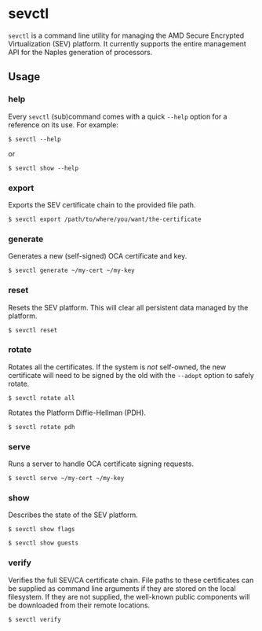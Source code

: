 # sevctl

`sevctl` is a command line utility for managing the AMD Secure Encrypted Virtualization (SEV) platform.
It currently supports the entire management API for the Naples generation of processors.

## Usage

### help

Every `sevctl` (sub)command comes with a quick `--help` option for a reference on its use. For example:

```
$ sevctl --help
```

or

```
$ sevctl show --help
```

### export

Exports the SEV certificate chain to the provided file path.

```
$ sevctl export /path/to/where/you/want/the-certificate
```

### generate

Generates a new (self-signed) OCA certificate and key.

```
$ sevctl generate ~/my-cert ~/my-key
```

### reset

Resets the SEV platform. This will clear all persistent data managed by the platform.

```
$ sevctl reset
```

### rotate

Rotates all the certificates. If the system is _not_ self-owned, the new certificate will
need to be signed by the old with the `--adopt` option to safely rotate.

```
$ sevctl rotate all
```

Rotates the Platform Diffie-Hellman (PDH).

```
$ sevctl rotate pdh
```

### serve

Runs a server to handle OCA certificate signing requests.

```
$ sevctl serve ~/my-cert ~/my-key
```

### show

Describes the state of the SEV platform.

```
$ sevctl show flags
```

```
$ sevctl show guests
```

### verify

Verifies the full SEV/CA certificate chain. File paths to these certificates can be supplied as
command line arguments if they are stored on the local filesystem. If they are not supplied, the
well-known public components will be downloaded from their remote locations.

```
$ sevctl verify
```
